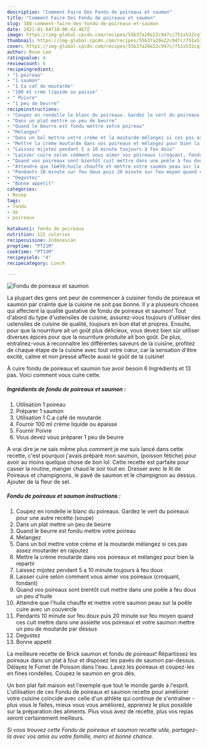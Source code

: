 ```yaml
---
description: "Comment Faire Des Fondu de poireaux et saumon"
title: "Comment Faire Des Fondu de poireaux et saumon"
slug: 388-comment-faire-des-fondu-de-poireaux-et-saumon
date: 2021-01-04T18:06:43.467Z
image: https://img-global.cpcdn.com/recipes/55b37a20e22c947c/751x532cq70/fondu-de-poireaux-et-saumon-photo-principale-de-la-recette.jpg
thumbnail: https://img-global.cpcdn.com/recipes/55b37a20e22c947c/751x532cq70/fondu-de-poireaux-et-saumon-photo-principale-de-la-recette.jpg
cover: https://img-global.cpcdn.com/recipes/55b37a20e22c947c/751x532cq70/fondu-de-poireaux-et-saumon-photo-principale-de-la-recette.jpg
author: Rose Lee
ratingvalue: 4
reviewcount: 6
recipeingredient:
- "1 poireau"
- "1 saumon"
- "1 Ca caf de moutarde"
- "100 ml crme liquide ou paisse"
- " Poivre"
- "1 peu de beurre"
recipeinstructions:
- "Coupez en rondelle le blanc du poireaux. Gardez le vert du poireaux pour une autre recette (soupe)"
- "Dans un plat mettre un peu de beurre"
- "Quand le beurre est fondu mettre votre poireau"
- "Melangez"
- "Dans un bol mettre votre crème et la moutarde mélangez si ces pas assez moutarder en rajoutez"
- "Mettre la crème moutarde dans vos poireaux et mélangez pour bien la repartir"
- "Laissez mijotez pendant 5 a 10 minute toujours à feu doux"
- "Laisser cuire selon comment vous aimer vos poireaux (croquant, fondant)"
- "Quand vos poireaux sont bientôt cuit mettre dans une poêle à feu doux un peu d&#39;huile"
- "Attendre que l&#39;huile chauffe et mettre votre saumon peau sur la poêle cuire avec un couvercle"
- "Pendants 10 minute sur feu doux puis 20 minute sur feu moyen quand ces cuit mettre dans une assiette vos poireaux et votre saumon mettre un peu de moutarde par dessus"
- "Degustez"
- "Bonne appetit"
categories:
- Resep
tags:
- fondu
- de
- poireaux

katakunci: fondu de poireaux 
nutrition: 122 calories
recipecuisine: Indonesian
preptime: "PT21M"
cooktime: "PT33M"
recipeyield: "4"
recipecategory: Lunch

---
```



![Fondu de poireaux et saumon](https://img-global.cpcdn.com/recipes/55b37a20e22c947c/751x532cq70/fondu-de-poireaux-et-saumon-photo-principale-de-la-recette.jpg)

La plupart des gens ont peur de commencer à cuisiner fondu de poireaux et saumon par crainte que la cuisine ne soit pas bonne. Il y a plusieurs choses qui affectent la qualité gustative de fondu de poireaux et saumon! Tout d'abord du type d'ustensiles de cuisine, assurez-vous toujours d'utiliser des ustensiles de cuisine de qualité, toujours en bon état et propres. Ensuite, pour que la nourriture ait un goût plus délicieux, vous devez bien sûr utiliser diverses épices pour que la nourriture produite ait bon goût. De plus, entraînez-vous à reconnaître les différentes saveurs de la cuisine, profitez de chaque étape de la cuisine avec tout votre cœur, car la sensation d'être excité, calme et non pressé affecte aussi le goût de la cuisine!

<!--inarticleads1-->

À cuire fondu de poireaux et saumon tue avoir besoin 6 Ingrédients et 13 pas. Voici comment vous cuire cette.

##### Ingrédients de fondu de poireaux et saumon :

1. Utilisation 1 poireau
1. Préparer 1 saumon
1. Utilisation 1 C.a café de moutarde
1. Fournir 100 ml crème liquide ou épaisse
1. Fournir  Poivre
1. Vous devez vous préparer 1 peu de beurre


A vrai dire je ne sais même plus comment je me suis lancé dans cette recette, c&#39;est pourquoi j&#39;avais préparé mon saumon, (poisson fétiche) pour avoir au moins quelque chose de bon lol. Cette recette est parfaite pour casser la routine, manger chaud le soir tout en. Dresser avec le lit de Poireaux et champignons, le pavé de saumon et le champignon au dessus. Ajouter de la fleur de sel. 

<!--inarticleads2-->

##### Fondu de poireaux et saumon instructions :

1. Coupez en rondelle le blanc du poireaux. Gardez le vert du poireaux pour une autre recette (soupe)
1. Dans un plat mettre un peu de beurre
1. Quand le beurre est fondu mettre votre poireau
1. Melangez
1. Dans un bol mettre votre crème et la moutarde mélangez si ces pas assez moutarder en rajoutez
1. Mettre la crème moutarde dans vos poireaux et mélangez pour bien la repartir
1. Laissez mijotez pendant 5 a 10 minute toujours à feu doux
1. Laisser cuire selon comment vous aimer vos poireaux (croquant, fondant)
1. Quand vos poireaux sont bientôt cuit mettre dans une poêle à feu doux un peu d&#39;huile
1. Attendre que l&#39;huile chauffe et mettre votre saumon peau sur la poêle cuire avec un couvercle
1. Pendants 10 minute sur feu doux puis 20 minute sur feu moyen quand ces cuit mettre dans une assiette vos poireaux et votre saumon mettre un peu de moutarde par dessus
1. Degustez
1. Bonne appetit


La meilleure recette de Brick saumon et fondu de poireaux! Répartissez les poireaux dans un plat à four et disposez les pavés de saumon par-dessus. Délayez le Fumet de Poisson dans l&#39;eau. Lavez les poireaux et coupez-les en fines rondelles. Coupez le saumon en gros dés. 

<!--inarticleads1-->

<p>
Un bon plat fait maison est l'exemple que tout le monde garde à l'esprit. L'utilisation de ces Fondu de poireaux et saumon recette pour améliorer votre cuisine coïncide avec celle d'un athlète qui continue de s'entraîner - plus vous le faites, mieux vous vous améliorez, apprenez le plus possible sur la préparation des aliments. Plus vous avez de recette, plus vos repas seront certainement meilleurs.
</p>

<p>
<i>Si vous trouvez cette Fondu de poireaux et saumon recette utile, partagez-la avec vos amis ou votre famille, merci et bonne chance.</i>
</p>
